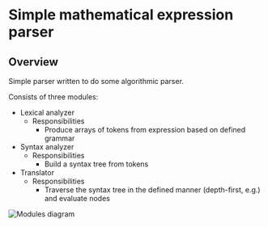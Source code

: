 # Simple mathematical expression parser

## Overview

Simple parser written to do some algorithmic parser.

Consists of three modules:

- Lexical analyzer
  - Responsibilities
    - Produce arrays of tokens from expression based on defined grammar
- Syntax analyzer
  - Responsibilities
    - Build a syntax tree from tokens
- Translator
  - Responsibilities
    - Traverse the syntax tree in the defined manner (depth-first, e.g.) and evaluate nodes

![Modules diagram](https://i.ibb.co/64wKwyX/Math-expression-evaluation-drawio.png)